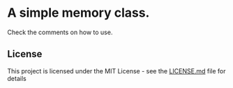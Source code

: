 # A simple memory class.

Check the comments on how to use.

## License

This project is licensed under the MIT License - see the [LICENSE.md](LICENSE.md) file for details
